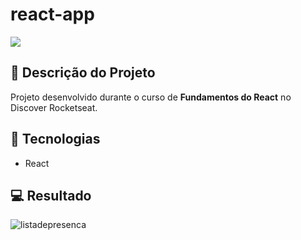 # react-app
<p align="left">
   <img src="http://img.shields.io/static/v1?label=STATUS&message=CONCLUIDO&color=GREEN&style=for-the-badge"/>
</p>

## :memo: Descrição do Projeto
Projeto desenvolvido durante o curso de <strong>Fundamentos do React</strong> no Discover Rocketseat.

## 🚀 Tecnologias 
- React

## 💻 Resultado
![listadepresenca](https://user-images.githubusercontent.com/110929562/218339751-3fe8fcdb-daec-402b-b176-5ea9aa85feb8.png)

